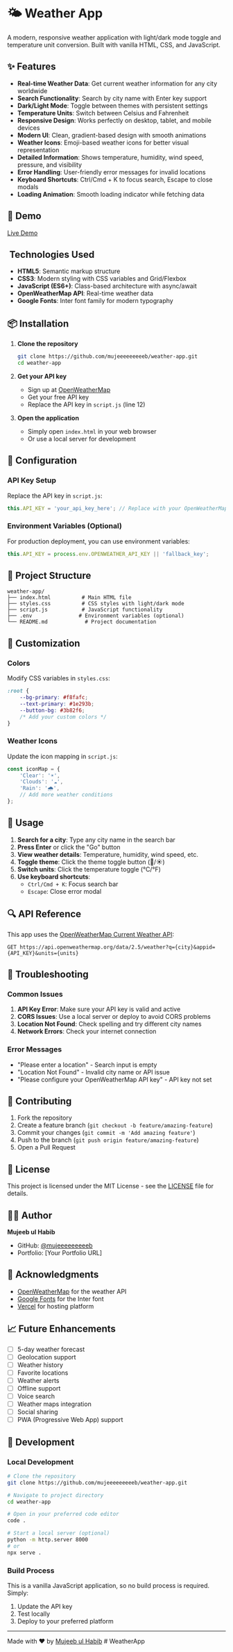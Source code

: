 # 🌤️ Weather App

A modern, responsive weather application with light/dark mode toggle and temperature unit conversion. Built with vanilla HTML, CSS, and JavaScript.

## ✨ Features

- **Real-time Weather Data**: Get current weather information for any city worldwide
- **Search Functionality**: Search by city name with Enter key support
- **Dark/Light Mode**: Toggle between themes with persistent settings
- **Temperature Units**: Switch between Celsius and Fahrenheit
- **Responsive Design**: Works perfectly on desktop, tablet, and mobile devices
- **Modern UI**: Clean, gradient-based design with smooth animations
- **Weather Icons**: Emoji-based weather icons for better visual representation
- **Detailed Information**: Shows temperature, humidity, wind speed, pressure, and visibility
- **Error Handling**: User-friendly error messages for invalid locations
- **Keyboard Shortcuts**: Ctrl/Cmd + K to focus search, Escape to close modals
- **Loading Animation**: Smooth loading indicator while fetching data

## 🚀 Demo

[Live Demo](https://your-weather-app.vercel.app) <!-- Replace with your actual Vercel URL -->

## ️ Technologies Used

- **HTML5**: Semantic markup structure
- **CSS3**: Modern styling with CSS variables and Grid/Flexbox
- **JavaScript (ES6+)**: Class-based architecture with async/await
- **OpenWeatherMap API**: Real-time weather data
- **Google Fonts**: Inter font family for modern typography

## 📦 Installation

1. **Clone the repository**
   ```bash
   git clone https://github.com/mujeeeeeeeeeb/weather-app.git
   cd weather-app
   ```

2. **Get your API key**
   - Sign up at [OpenWeatherMap](https://openweathermap.org/api)
   - Get your free API key
   - Replace the API key in `script.js` (line 12)

3. **Open the application**
   - Simply open `index.html` in your web browser
   - Or use a local server for development

## 🔧 Configuration

### API Key Setup

Replace the API key in `script.js`:

```javascript
this.API_KEY = 'your_api_key_here'; // Replace with your OpenWeatherMap API key
```

### Environment Variables (Optional)

For production deployment, you can use environment variables:

```javascript
this.API_KEY = process.env.OPENWEATHER_API_KEY || 'fallback_key';
```


## 📁 Project Structure

```
weather-app/
├── index.html          # Main HTML file
├── styles.css          # CSS styles with light/dark mode
├── script.js           # JavaScript functionality
├── .env               # Environment variables (optional)
└── README.md            # Project documentation
```

## 🎨 Customization

### Colors

Modify CSS variables in `styles.css`:

```css
:root {
    --bg-primary: #f8fafc;
    --text-primary: #1e293b;
    --button-bg: #3b82f6;
    /* Add your custom colors */
}
```

### Weather Icons

Update the icon mapping in `script.js`:

```javascript
const iconMap = {
    'Clear': '☀️',
    'Clouds': '☁️',
    'Rain': '🌧️',
    // Add more weather conditions
};
```

## 🎯 Usage

1. **Search for a city**: Type any city name in the search bar
2. **Press Enter** or click the "Go" button
3. **View weather details**: Temperature, humidity, wind speed, etc.
4. **Toggle theme**: Click the theme toggle button (🌙/☀️)
5. **Switch units**: Click the temperature toggle (°C/°F)
6. **Use keyboard shortcuts**:
   - `Ctrl/Cmd + K`: Focus search bar
   - `Escape`: Close error modal

## 🔍 API Reference

This app uses the [OpenWeatherMap Current Weather API](https://openweathermap.org/current):

```
GET https://api.openweathermap.org/data/2.5/weather?q={city}&appid={API_KEY}&units={units}
```

## 🐛 Troubleshooting

### Common Issues

1. **API Key Error**: Make sure your API key is valid and active
2. **CORS Issues**: Use a local server or deploy to avoid CORS problems
3. **Location Not Found**: Check spelling and try different city names
4. **Network Errors**: Check your internet connection

### Error Messages

- "Please enter a location" - Search input is empty
- "Location Not Found" - Invalid city name or API issue
- "Please configure your OpenWeatherMap API key" - API key not set

## 🤝 Contributing

1. Fork the repository
2. Create a feature branch (`git checkout -b feature/amazing-feature`)
3. Commit your changes (`git commit -m 'Add amazing feature'`)
4. Push to the branch (`git push origin feature/amazing-feature`)
5. Open a Pull Request

## 📝 License

This project is licensed under the MIT License - see the [LICENSE](LICENSE) file for details.

## 👨‍💻 Author

**Mujeeb ul Habib**
- GitHub: [@mujeeeeeeeeeb](https://github.com/mujeeeeeeeeeb)
- Portfolio: [Your Portfolio URL]

## 🙏 Acknowledgments

- [OpenWeatherMap](https://openweathermap.org/) for the weather API
- [Google Fonts](https://fonts.google.com/) for the Inter font
- [Vercel](https://vercel.com/) for hosting platform

## 📈 Future Enhancements

- [ ] 5-day weather forecast
- [ ] Geolocation support
- [ ] Weather history
- [ ] Favorite locations
- [ ] Weather alerts
- [ ] Offline support
- [ ] Voice search
- [ ] Weather maps integration
- [ ] Social sharing
- [ ] PWA (Progressive Web App) support

## 🔧 Development

### Local Development

```bash
# Clone the repository
git clone https://github.com/mujeeeeeeeeeb/weather-app.git

# Navigate to project directory
cd weather-app

# Open in your preferred code editor
code .

# Start a local server (optional)
python -m http.server 8000
# or
npx serve .
```

### Build Process

This is a vanilla JavaScript application, so no build process is required. Simply:

1. Update the API key
2. Test locally
3. Deploy to your preferred platform

---

Made with ❤️ by [Mujeeb ul Habib](https://github.com/mujeeeeeeeeeb)
#   W e a t h e r A p p  
 